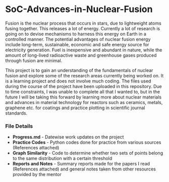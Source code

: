 # SoC-Advances-in-Nuclear-Fusion

Fusion is the nuclear process that occurs in stars, due to lightweight atoms fusing together. This releases a lot of energy. Currently a lot of research is going on to devise mechanisms to harness this energy on Earth in a controlled manner. The potential advantages of nuclear fusion energy include long-term, sustainable, economic and safe energy source for electricity generation. Fuel is inexpensive and abundant in nature, while the amount of long-lived radioactive waste and greenhouse gases produced through fusion are minimal.

This project is to gain an understanding of the fundamentals of nuclear fusion and explore some of the research areas currently being worked on. It is a learning project and does not involve much coding. The files used during the course of the project have been uploaded in this repository. Due to time constraints, I was unable to complete all that I wanted to, but in the future I will be taking this forward by learning more about nuclear materials and advances in material technology for reactors such as ceramics, metals, graphene etc. for coatings and practice plotting in scientific journal standards.

### File Details

- **Progress.md** - Datewise work updates on the project  
- **Practice Codes** - Python codes done for practice from various sources (References attached)
- **Graph Similarity** - Code to determine whether two sets of points belong to the same distribution with a certain threshold
- **Reports and Notes** - Summary reports made for the papers I read (References attached) and general notes taken from other resources provided by the mentor
